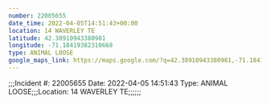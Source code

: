 ```yaml
---
number: 22005655
date_time: 2022-04-05T14:51:43+00:00
location: 14 WAVERLEY TE
latitude: 42.38910943380981
longitude: -71.18419382310668
type: ANIMAL LOOSE
google_maps_link: https://maps.google.com/?q=42.38910943380981,-71.18419382310668
---
```


;;;Incident #: 22005655   Date: 2022-04-05 14:51:43   Type: ANIMAL LOOSE;;;Location: 14 WAVERLEY TE;;;;;;
